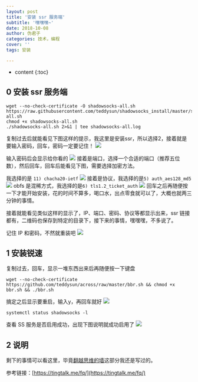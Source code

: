 ```yaml
---
layout: post
title: '安装 ssr 服务端'
subtitle: '嘿嘿嘿~'
date: 2018-10-08
author: 伪君子
categories: 技术，编程
cover: ''
tags: 安装

---
```


* content
{:toc}
## 0 安装 ssr 服务端

```
wget --no-check-certificate -O shadowsocks-all.sh https://raw.githubusercontent.com/teddysun/shadowsocks_install/master/shadowsocks-all.sh
chmod +x shadowsocks-all.sh
./shadowsocks-all.sh 2>&1 | tee shadowsocks-all.log
```

复制过去后就能看见下图这样的提示，我这里是安装ssr，所以选择2，接着就是要输入密码，回车，密码一定要记住！
![](https://upload-images.jianshu.io/upload_images/2989110-f24f631d1e3c922b.png?imageMogr2/auto-orient/strip%7CimageView2/2/w/1240)

输入密码后会显示给你看的
![](https://upload-images.jianshu.io/upload_images/2989110-114551a5d839437a.png?imageMogr2/auto-orient/strip%7CimageView2/2/w/1240)
接着是端口，选择一个合适的端口（推荐五位数），然后回车，回车后能看见下图，需要选择加密方法。

我选择的是 ```11) chacha20-ietf```
![](https://upload-images.jianshu.io/upload_images/2989110-7694a113f0e5ab3c.png?imageMogr2/auto-orient/strip%7CimageView2/2/w/1240)
接着是协议，我选择的是```5) auth_aes128_md5```
![](https://upload-images.jianshu.io/upload_images/2989110-bcc7ff7a7eef824e.png?imageMogr2/auto-orient/strip%7CimageView2/2/w/1240)
obfs 是混稀方式，我选择的是```6) tls1.2_ticket_auth```
![](https://upload-images.jianshu.io/upload_images/2989110-b49365ed64365d50.png?imageMogr2/auto-orient/strip%7CimageView2/2/w/1240)
回车之后再随便按一下才能开始安装，花的时间不算多，喝口水，出点零食就可以了，大概也就两三分钟的事情。

接着就能看见类似这样的显示了，IP、端口、密码、协议等都显示出来，ssr 链接都有，二维码也保存到特定的目录下，接下来的事情，嘿嘿嘿，不多说了。

记住 IP 和密码，不然就重装吧
![](https://upload-images.jianshu.io/upload_images/2989110-43c89f1148eb9d66.png?imageMogr2/auto-orient/strip%7CimageView2/2/w/1240)

## 1 安装锐速

复制过去，回车，显示一堆东西出来后再随便按一下键盘

```
wget --no-check-certificate https://github.com/teddysun/across/raw/master/bbr.sh && chmod +x bbr.sh && ./bbr.sh
```

搞定之后显示要重启，输入y，再回车就好
![](https://upload-images.jianshu.io/upload_images/2989110-e0e2bf4488716843.png?imageMogr2/auto-orient/strip%7CimageView2/2/w/1240)

```
systemctl status shadowsocks -l 
```
查看 SS 服务是否启用成功，出现下图说明就成功启用了
![](https://upload-images.jianshu.io/upload_images/2989110-8791010ca4c55218.png?imageMogr2/auto-orient/strip%7CimageView2/2/w/1240)

## 2 说明

剩下的事情可以看这里，毕竟[翻越思维的墙](https://weijunzii.github.io/2018/07/31/To-Climb-Over-The-Wall.html#3ss-或-ssr-翻越)这部分我还是写过的。

参考链接：[https://tingtalk.me/fq/](https://tingtalk.me/fq/)
